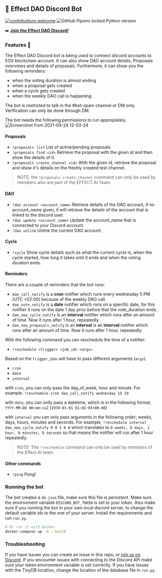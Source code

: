 ## 🤖 Effect DAO Discord Bot
[![contributions welcome](https://img.shields.io/badge/contributions-welcome-brightgreen.svg?style=flat)](https://github.com/effectai/dao-discord-bot/issues) ![GitHub Pipenv locked Python version](https://img.shields.io/github/pipenv/locked/python-version/effectai/dao-discord-bot)

➡️ <b><a href="https://discord.gg/hM3237cYXP">Join the Effect DAO Discord!</a></b>

### Features 🦾
The Effect DAO Discord bot is being used to connect discord accounts to EOS blockchain account.
It can also show DAO account details, Proposals overviews and details of proposals.
Furthermore, it can show you the following reminders:
- when the voting duration is almost ending
- when a proposal gets created
- when a cycle gets created 
- when the weekly DAO call is happening.

The bot is restricted to talk in the #bot-spam channel or DM only. 
Verification can only be done through DM.

The bot needs the following permissions to run appropiately.
![Screenshot from 2021-09-24 12-03-24](https://user-images.githubusercontent.com/24189525/134658560-a769e4df-dd4d-42ee-972b-03932e85c88e.png)

#### Proposals
- `!proposals list` List of active/pending proposals.
- `!proposals find <id>` Retrieve the proposal with the given id and then show the details of it.
- `!proposals create_channel <id>` With the given id, retrieve the proposal and show it's details on the freshly created text channel.

> NOTE: the `!proposals create_channel` command can only be used by members who are part of the EFFECT.AI Team.

#### DAO
- `!dao account <account_name>` Retrieve details of the DAO account, if no account_name given, it will retrieve the details of the account that is linked to the discord user.
- `!dao update <account_name>` Update the account_name that is connected to your Discord account.
- `!dao unlink` Unlink the current DAO account.

#### Cycle
- `!cycle` Show cycle details such as what the current cycle is, when the cycle started, how long it takes until it ends and when the voting duration ends.

#### Reminders
There are a couple of reminders that the bot runs:
- `dao_call_notify` is a **cron** notifier which runs every wednesday 5 PM (UTC +02:00) because of the weekly DAO call.
- `dao_vote_notify` is a **date** notifier which runs on a specific date, for this notifier it runs on the date 1 day prior before that the vote_duration ends.
- `dao_new_cycle_notify` is an **interval** notifier which runs after an amount of time. Now it runs after 1 hour, repeatedly.
- `dao_new_proposals_notify` is an **interval** is an **interval** notifier which runs after an amount of time. Now it runs after 1 hour, repeatedly.

With the following command you can reschedule the time of a notifier:
- `!reschedule <trigger> <job_id> <args>`

Based on the `trigger`, you will have to pass different arguments (`args`).

- `cron`
- `date`
- `interval`

with `cron`, you can only pass the day_of_week, hour and minute. For example. `!reschedule cron dao_call_notify wednesday 15 10`

with `date`, you can onlly pass a datetime, which is in the following format, `YYYY-MM-DD HH:mm:ssZ` (`1970-01-01 01:02:03+00:00`)

with `interval` you can only pass arguments in the following order; weeks, days, hours, minutes and seconds. For example, `!reschedule interval dao_new_cycle_notify 0 0 1 0 0` which translates to `0 weeks, 0 days, 1 hour, 0 minutes, 0 seconds` so that means the notifier will run after 1 hour repeatedly.

> NOTE: The `!reschedule` command can only be used by members of the Effect.AI team.

#### Other commands
- `!ping` Pong!

### Running the bot
The bot creates a `db.json` file, make sure this file is persistent. 
Make sure the environment variable `DISCORD_BOT_TOKEN` is set to your token.
Also make sure if you running the bot in your own local discord server, to change the default variable ids to the one of your server.
Install the requirements and run `run.py`.

```bash
# Or run it with Docker
docker-compose up -d --build
```

### Troubleshooting
If you have issues you can create an issue in this repo, or <a href="https://discord.gg/hM3237cYXP">join us on Discord</a>. 
If you encounter issues with connecting to the Discord API make sure your token environment variable is set correctly. 
If you have issues with the TinyDB location, change the location of the database file in `run.py`.
